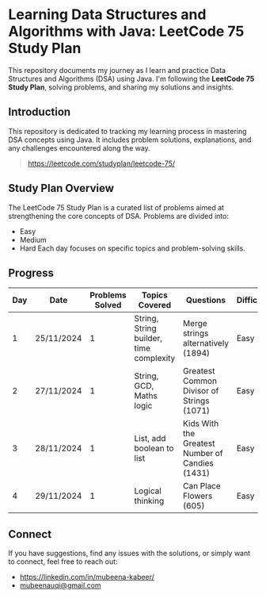 # Learning Data Structures and Algorithms with Java: LeetCode 75 Study Plan
This repository documents my journey as I learn and practice Data Structures and Algorithms (DSA) using Java. I'm following the **LeetCode 75 Study Plan**, solving problems, and sharing my solutions and insights.

## Introduction
This repository is dedicated to tracking my learning process in mastering DSA concepts using Java. It includes problem solutions, explanations, and any challenges encountered along the way.
> https://leetcode.com/studyplan/leetcode-75/

## Study Plan Overview
The LeetCode 75 Study Plan is a curated list of problems aimed at strengthening the core concepts of DSA. Problems are divided into:
- Easy
- Medium
- Hard
Each day focuses on specific topics and problem-solving skills.

## Progress

| Day |Date| Problems Solved | Topics Covered            | Questions| Difficulty|
| --- | --| --------------- | ------------------------- |---|-----|
| 1   | 25/11/2024 |1               |String, String builder, time complexity       | Merge strings alternatively (1894) | Easy |
| 2   | 27/11/2024 | 1               | String, GCD, Maths logic  | Greatest Common Divisor of Strings (1071)|Easy |
| 3   |28/11/2024 | 1                | List, add boolean to list            | Kids With the Greatest Number of Candies (1431)|Easy |
| 4   |29/11/2024 | 1                |  Logical thinking           | Can Place Flowers (605)|Easy |
 
## Connect
If you have suggestions, find any issues with the solutions, or simply want to connect, feel free to reach out:
- https://linkedin.com/in/mubeena-kabeer/
- mubeenauqi@gmail.com





